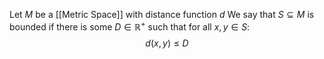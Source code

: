 Let $M$ be a [[Metric Space]] with distance function $d$
We say that $S\subseteq M$ is bounded if there is some $D\in \mathbb{R}^{+}$
such that for all $x,y\in S$:
$$
d(x,y) \leq D
$$
